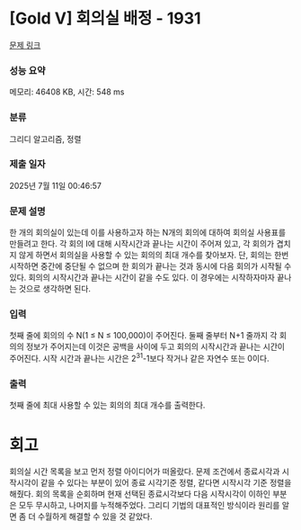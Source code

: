# [Gold V] 회의실 배정 - 1931 

[문제 링크](https://www.acmicpc.net/problem/1931) 

### 성능 요약

메모리: 46408 KB, 시간: 548 ms

### 분류

그리디 알고리즘, 정렬

### 제출 일자

2025년 7월 11일 00:46:57

### 문제 설명

<p>한 개의 회의실이 있는데 이를 사용하고자 하는 N개의 회의에 대하여 회의실 사용표를 만들려고 한다. 각 회의 I에 대해 시작시간과 끝나는 시간이 주어져 있고, 각 회의가 겹치지 않게 하면서 회의실을 사용할 수 있는 회의의 최대 개수를 찾아보자. 단, 회의는 한번 시작하면 중간에 중단될 수 없으며 한 회의가 끝나는 것과 동시에 다음 회의가 시작될 수 있다. 회의의 시작시간과 끝나는 시간이 같을 수도 있다. 이 경우에는 시작하자마자 끝나는 것으로 생각하면 된다.</p>

### 입력 

 <p>첫째 줄에 회의의 수 N(1 ≤ N ≤ 100,000)이 주어진다. 둘째 줄부터 N+1 줄까지 각 회의의 정보가 주어지는데 이것은 공백을 사이에 두고 회의의 시작시간과 끝나는 시간이 주어진다. 시작 시간과 끝나는 시간은 2<sup>31</sup>-1보다 작거나 같은 자연수 또는 0이다.</p>

### 출력 

 <p>첫째 줄에 최대 사용할 수 있는 회의의 최대 개수를 출력한다.</p>

# 회고

회의실 시간 목록을 보고 먼저 정렬 아이디어가 떠올랐다. 문제 조건에서 종료시각과 시작시각이 같을 수 있다는 부분이 있어 종료 시각기준 정렬, 같다면 시작시각 기준 정렬을 해줬다. 회의 목록을 순회하며 현재 선택된 종료시각보다 다음 시작시각이 이하인 부분은 모두 무시하고, 나머지를 누적해주었다. 그리디 기법의 대표적인 방식이라 원리를 알면 좀 더 수월하게 해결할 수 있을 것 같았다.
